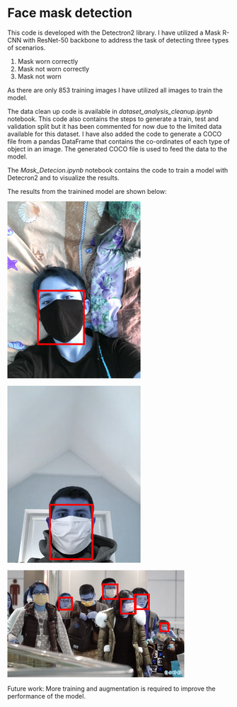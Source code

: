 # Face mask detection

This code is developed with the Detectron2 library.
I have utilized a Mask R-CNN with ResNet-50 backbone to address the 
task of detecting three types of scenarios.

1. Mask worn correctly
2. Mask not worn correctly
3. Mask not worn

As there are only 853 training images I have utilized all images 
to train the model. 

The data clean up code is available in *dataset_analysis_cleanup.ipynb* 
notebook. This code also contains the steps to generate a train, test 
and validation split but it has been commented for now due to the 
limited data available for this dataset. I have also added the code 
to generate a COCO file from a pandas DataFrame that contains the 
co-ordinates of each type of object in an image. The generated COCO 
file is used to feed the data to the model. 

The *Mask_Detecion.ipynb* notebook contains the code
to train a model with Detecron2 and to visualize the results.

The results from the trainined model are shown below:

![Result 1!](result1.png "Result 1")

![Result 1!](result2.png "Result 3")

![Result 1!](result3.png "Result 3")


Future work: More training and augmentation is required to improve 
the performance of the model.